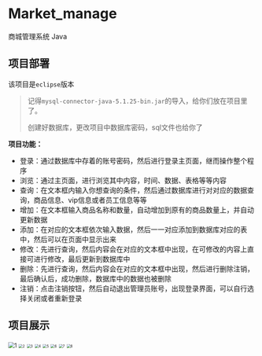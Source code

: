 # Market_manage
商城管理系统 Java

## 项目部署

  该项目是`eclipse`版本

>
>
>记得`mysql-connector-java-5.1.25-bin.jar`的导入，给你们放在项目里了。
>
>创建好数据库，更改项目中数据库密码，sql文件也给你了
>
>

**项目功能：**

- 登录：通过数据库中存着的账号密码，然后进行登录主页面，继而操作整个程序
- 浏览：通过主页面，进行浏览其中内容，时间、数据、表格等等内容
- 查询：在文本框内输入你想查询的条件，然后通过数据库进行对对应的数据查询，商品信息、vip信息或者员工信息等等
- 增加：在文本框输入商品名称和数量，自动增加到原有的商品数量上，并自动更新数据
- 添加：在对应的文本框依次输入数据，然后一一对应添加到数据库对应的表中，然后可以在页面中显示出来
- 修改：先进行查询，然后内容会在对应的文本框中出现，在可修改的内容上直接可进行修改，最后更新到数据库中
- 删除：先进行查询，然后内容会在对应的文本框中出现，然后进行删除注销，最后确认后，成功删除，数据库中的数据也被删除
- 注销：点击注销按钮，然后自动退出管理员账号，出现登录界面，可以自行选择关闭或者重新登录



## 项目展示

<img src="https://gitee.com/MoYu-zc/picgo/raw/master/img/20210218181819.png" alt="1" style="zoom:80%;" />

<img src="https://gitee.com/MoYu-zc/picgo/raw/master/img/20210218181823.png" alt="2" style="zoom: 50%;" />

<img src="https://gitee.com/MoYu-zc/picgo/raw/master/img/20210218181826.png" alt="3" style="zoom:50%;" />

<img src="https://gitee.com/MoYu-zc/picgo/raw/master/img/20210218181831.png" alt="4" style="zoom: 50%;" />

<img src="https://gitee.com/MoYu-zc/picgo/raw/master/img/20210218181837.png" alt="5" style="zoom:50%;" />

<img src="https://gitee.com/MoYu-zc/picgo/raw/master/img/20210218181851.png" alt="6" style="zoom:50%;" />

<img src="https://gitee.com/MoYu-zc/picgo/raw/master/img/20210218181855.png" alt="7" style="zoom:50%;" />

<img src="https://gitee.com/MoYu-zc/picgo/raw/master/img/20210218181859.png" alt="8" style="zoom:50%;" />
